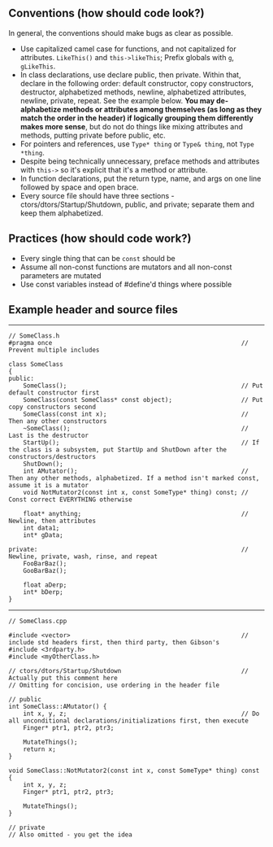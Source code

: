 ## Conventions (how should code look?)
In general, the conventions should make bugs as clear as possible.

- Use capitalized camel case for functions, and not capitalized for attributes. `LikeThis()` and `this->likeThis`; Prefix globals with `g`, `gLikeThis`.
- In class declarations, use declare public, then private. Within that, declare in the following order: default constructor, copy constructors, destructor, alphabetized methods, newline, alphabetized attributes, newline, private, repeat. See the example below. **You may de-alphabetize methods or attributes among themselves (as long as they match the order in the header) if logically grouping them differently makes more sense**, but do not do things like mixing attributes and methods, putting private before public, etc.
- For pointers and references, use `Type* thing` or `Type& thing`, not `Type *thing`.
- Despite being technically unnecessary, preface methods and attributes with `this->` so it's explicit that it's a method or attribute.
- In function declarations, put the return type, name, and args on one line followed by space and open brace.
- Every source file should have three sections - ctors/dtors/Startup/Shutdown, public, and private; separate them and keep them alphabetized.

## Practices (how should code work?)
- Every single thing that can be `const` should be
- Assume all non-const functions are mutators and all non-const parameters are mutated
- Use const variables instead of #define'd things where possible

## Example header and source files
---
```
// SomeClass.h
#pragma once													// Prevent multiple includes

class SomeClass
{
public:
    SomeClass();												// Put default constructor first
    SomeClass(const SomeClass* const object);					// Put copy constructors second
    SomeClass(const int x);										// Then any other constructors
    ~SomeClass();												// Last is the destructor
	StartUp();													// If the class is a subsystem, put StartUp and ShutDown after the constructors/destructors
	ShutDown();			
    int AMutator();												// Then any other methods, alphabetized. If a method isn't marked const, assume it is a mutator
    void NotMutator2(const int x, const SomeType* thing) const;	// Const correct EVERYTHING otherwise

    float* anything;											// Newline, then attributes
    int data1;
    int* gData;

private:														// Newline, private, wash, rinse, and repeat
    FooBarBaz();            
    GooBarBaz();

    float aDerp;
    int* bDerp;
}
```
---
```
// SomeClass.cpp

#include <vector>												// include std headers first, then third party, then Gibson's
#include <3rdparty.h>
#include <myOtherClass.h>  

// ctors/dtors/Startup/Shutdown									// Actually put this comment here
// Omitting for concision, use ordering in the header file

// public
int SomeClass::AMutator() {
	int x, y, z;												// Do all unconditional declarations/initializations first, then execute
	Finger* ptr1, ptr2, ptr3;

	MutateThings();
	return x;
}              

void SomeClass::NotMutator2(const int x, const SomeType* thing) const {
	int x, y, z;
	Finger* ptr1, ptr2, ptr3;

	MutateThings();
}   

// private
// Also omitted - you get the idea
```

